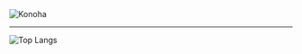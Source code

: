 

<img align="left" src="https://github-readme-stats.vercel.app/api?username=konoha279&show_icons=true&theme=dark" alt="Konoha">

</br>

---

![Top Langs](https://github-readme-stats.vercel.app/api/top-langs/?username=konoha279)



<!--


Here are some ideas to get you started:

- 🔭 I’m currently working on ...
- 🌱 I’m currently learning ...
- 👯 I’m looking to collaborate on ...
- 🤔 I’m looking for help with ...
- 💬 Ask me about ...
- 📫 How to reach me: ...
- 😄 Pronouns: ...
- ⚡ Fun fact: ...
PIS{I-am-KOn0Ha-0xC0FFEE}
-->

